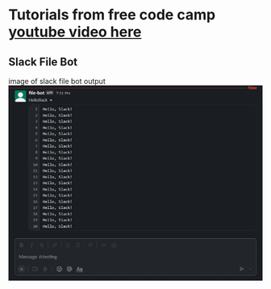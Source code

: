 # Tutorials from free code camp [youtube video here](https://www.youtube.com/watch?v=jFfo23yIWac&t=22s)

## Slack File Bot

image of slack file bot output
![alt text](./img/slack-file-bot.png "Image of project")